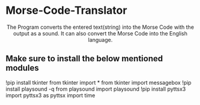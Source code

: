 # Morse-Code-Translator

<P align = 'center'>
  The Program converts the entered text(string) into the Morse Code with the output as a sound. 
  It can also convert the Morse Code into the English language.
</P>

<h2>
  Make sure to install the below mentioned modules
</h2>
<p>
  !pip install tkinter
from tkinter import *
from tkinter import messagebox
!pip install playsound -q
from playsound import playsound
!pip install pyttsx3
import pyttsx3 as pyttsx
import time
</p>
